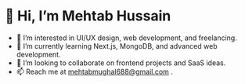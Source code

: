 # 👋 Hi, I’m Mehtab Hussain  

- 👀 I’m interested in UI/UX design, web development, and freelancing.  
- 🌱 I’m currently learning Next.js, MongoDB, and advanced web development.
- 🤝 I’m looking to collaborate on frontend projects and SaaS ideas.  
- 📫 Reach me at mehtabmughal688@gmail.com .  

<!---
mehtabhussain12/mehtabhussain12 is a ✨ special ✨ repository because its `README.md` (this file) appears on your GitHub profile.
You can click the Preview link to take a look at your changes.
--->

